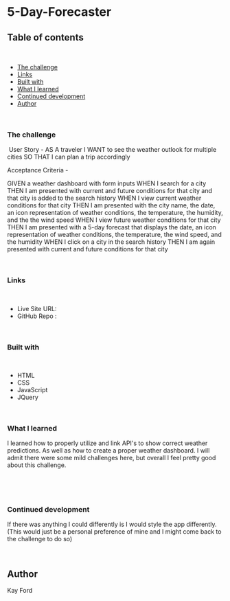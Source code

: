 # 5-Day-Forecaster

## Table of contents
​
  - [The challenge](#the-challenge)
  - [Links](#links)
  - [Built with](#built-with)
  - [What I learned](#what-i-learned)
  - [Continued development](#continued-development)
- [Author](#author)

​
​
​
### The challenge
​
User Story -
 AS A traveler
I WANT to see the weather outlook for multiple cities
SO THAT I can plan a trip accordingly


Acceptance Criteria -

​GIVEN a weather dashboard with form inputs
WHEN I search for a city
THEN I am presented with current and future conditions for that city and that city is added to the search history
WHEN I view current weather conditions for that city
THEN I am presented with the city name, the date, an icon representation of weather conditions, the temperature, the humidity, and the the wind speed
WHEN I view future weather conditions for that city
THEN I am presented with a 5-day forecast that displays the date, an icon representation of weather conditions, the temperature, the wind speed, and the humidity
WHEN I click on a city in the search history
THEN I am again presented with current and future conditions for that city

​
### Links
​

- Live Site URL: 
- GitHub Repo : 

​
### Built with
​
- HTML
- CSS
- JavaScript
- JQuery

​
### What I learned

I learned how to properly utilize and link API's to show correct weather predictions. As well as
how to create a proper weather dashboard. I will admit there were some mild challenges here, but 
overall I feel pretty good about this challenge.

​

​
### Continued development
If there was anything I could differently is I would style the app differently.
(This would just be a personal preference of mine and I might come back to the challenge to do so)

​
## Author
Kay Ford


